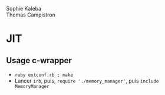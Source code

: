 Sophie Kaleba </br>
Thomas Campistron

# JIT

## Usage c-wrapper

- ```ruby extconf.rb ; make```
- Lancer ```irb```, puis, ```require './memory_manager'```, puis ```include MemoryManager```
